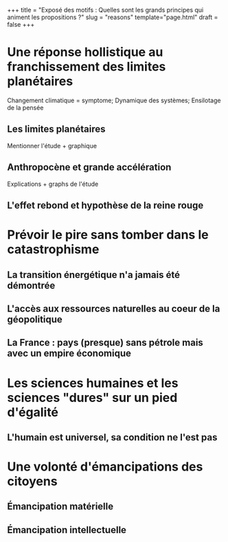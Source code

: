 +++
title = "Exposé des motifs : Quelles sont les grands principes qui animent les propositions ?"
slug = "reasons"
template="page.html"
draft = false
+++

# Une réponse hollistique au franchissement des limites planétaires

Changement climatique = symptome; Dynamique des systèmes; Ensilotage de la pensée

## Les limites planétaires

Mentionner l'étude + graphique

## Anthropocène et grande accélération

Explications + graphs de l'étude

## L'effet rebond et hypothèse de la reine rouge

# Prévoir le pire sans tomber dans le catastrophisme

## La transition énergétique n'a jamais été démontrée

## L'accès aux ressources naturelles au coeur de la géopolitique

## La France : pays (presque) sans pétrole mais avec un empire économique

# Les sciences humaines et les sciences "dures" sur un pied d'égalité

## L'humain est universel, sa condition ne l'est pas

# Une volonté d'émancipations des citoyens

## Émancipation matérielle

## Émancipation intellectuelle
